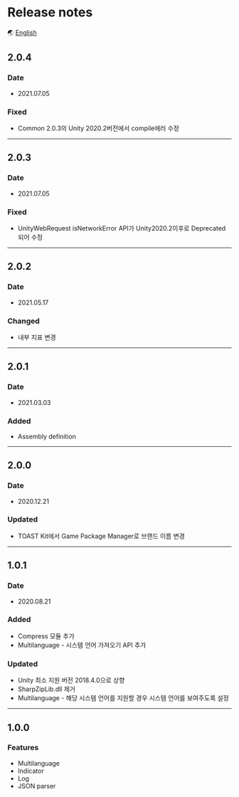 # Release notes

🌏 [English](ReleaseNotes.en.md)

## 2.0.4

### Date

* 2021.07.05

### Fixed

* Common 2.0.3의 Unity 2020.2버전에서 compile에러 수정

---

## 2.0.3

### Date

* 2021.07.05

### Fixed

* UnityWebRequest isNetworkError API가 Unity2020.2이후로 Deprecated 되어 수정

---

## 2.0.2

### Date

* 2021.05.17

### Changed

* 내부 지표 변경

---

## 2.0.1

### Date

* 2021.03.03

### Added

* Assembly definition

---

## 2.0.0

### Date

* 2020.12.21

### Updated

* TOAST Kit에서 Game Package Manager로 브랜드 이름 변경

---

## 1.0.1

### Date

* 2020.08.21

### Added

* Compress 모듈 추가
* Multilanguage - 시스템 언어 가져오기 API 추가

### Updated

* Unity 최소 지원 버전 2018.4.0으로 상향
* SharpZipLib.dll 제거
* Multilanguage - 해당 시스템 언어를 지원할 경우 시스템 언어를 보여주도록 설정

---

## 1.0.0

### Features

* Multilanguage
* Indicator
* Log
* JSON parser